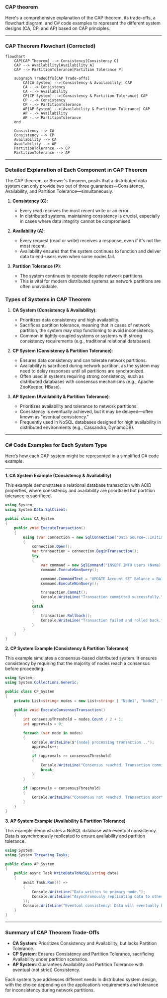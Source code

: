 ### CAP theorem

Here's a comprehensive explanation of the CAP theorem, its trade-offs, a flowchart diagram, and C# code examples to represent the different system designs (CA, CP, and AP) based on CAP principles.

---

### CAP Theorem Flowchart (Corrected)

```mermaid
flowchart
    CAP[CAP Theorem] --> Consistency[Consistency C]
    CAP --> Availability[Availability A]
    CAP --> PartitionTolerance[Partition Tolerance P]

    subgraph TradeOffs[CAP Trade-offs]
        CA[CA System] -->|Consistency & Availability| CAP
        CA -.-> Consistency
        CA -.-> Availability
        CP[CP System] -->|Consistency & Partition Tolerance| CAP
        CP -.-> Consistency
        CP -.-> PartitionTolerance
        AP[AP System] -->|Availability & Partition Tolerance| CAP
        AP -.-> Availability
        AP -.-> PartitionTolerance
    end

    Consistency --> CA
    Consistency --> CP
    Availability --> CA
    Availability --> AP
    PartitionTolerance --> CP
    PartitionTolerance --> AP
```

---

### Detailed Explanation of Each Component in CAP Theorem

The CAP theorem, or Brewer's theorem, posits that a distributed data system can only provide two out of three guarantees—Consistency, Availability, and Partition Tolerance—simultaneously.

1. **Consistency (C)**:
   - Every read receives the most recent write or an error.
   - In distributed systems, maintaining consistency is crucial, especially in cases where data integrity cannot be compromised.

2. **Availability (A)**:
   - Every request (read or write) receives a response, even if it's not the most recent.
   - Availability ensures that the system continues to function and deliver data to end-users even when some nodes fail.

3. **Partition Tolerance (P)**:
   - The system continues to operate despite network partitions.
   - This is vital for modern distributed systems as network partitions are often unavoidable.

### Types of Systems in CAP Theorem

1. **CA System (Consistency & Availability)**:
   - Prioritizes data consistency and high availability.
   - Sacrifices partition tolerance, meaning that in cases of network partition, the system may stop functioning to avoid inconsistency.
   - Common in tightly-coupled systems or systems with strong consistency requirements (e.g., traditional relational databases).

2. **CP System (Consistency & Partition Tolerance)**:
   - Ensures data consistency and can tolerate network partitions.
   - Availability is sacrificed during network partition, as the system may need to delay responses until all partitions are synchronized.
   - Often used in systems requiring strong consistency, such as distributed databases with consensus mechanisms (e.g., Apache ZooKeeper, HBase).

3. **AP System (Availability & Partition Tolerance)**:
   - Prioritizes availability and tolerance to network partitions.
   - Consistency is eventually achieved, but it may be delayed—often known as "eventual consistency."
   - Frequently used in NoSQL databases designed for high availability in distributed environments (e.g., Cassandra, DynamoDB).

---

### C# Code Examples for Each System Type

Here’s how each CAP system might be represented in a simplified C# code example.

---

**1. CA System Example (Consistency & Availability)**

This example demonstrates a relational database transaction with ACID properties, where consistency and availability are prioritized but partition tolerance is sacrificed.

```csharp
using System;
using System.Data.SqlClient;

public class CA_System
{
    public void ExecuteTransaction()
    {
        using (var connection = new SqlConnection("Data Source=.;Initial Catalog=TestDB;Integrated Security=True"))
        {
            connection.Open();
            var transaction = connection.BeginTransaction();
            try
            {
                var command = new SqlCommand("INSERT INTO Users (Name) VALUES ('Alice')", connection, transaction);
                command.ExecuteNonQuery();

                command.CommandText = "UPDATE Account SET Balance = Balance - 100 WHERE UserID = 1";
                command.ExecuteNonQuery();

                transaction.Commit();
                Console.WriteLine("Transaction committed successfully.");
            }
            catch
            {
                transaction.Rollback();
                Console.WriteLine("Transaction failed and rolled back.");
            }
        }
    }
}
```

**2. CP System Example (Consistency & Partition Tolerance)**

This example simulates a consensus-based distributed system. It ensures consistency by requiring that the majority of nodes reach a consensus before proceeding.

```csharp
using System;
using System.Collections.Generic;

public class CP_System
{
    private List<string> nodes = new List<string> { "Node1", "Node2", "Node3" };
    
    public void ExecuteConsensusTransaction()
    {
        int consensusThreshold = nodes.Count / 2 + 1;
        int approvals = 0;

        foreach (var node in nodes)
        {
            Console.WriteLine($"{node} processing transaction...");
            approvals++;

            if (approvals >= consensusThreshold)
            {
                Console.WriteLine("Consensus reached. Transaction committed.");
                break;
            }
        }

        if (approvals < consensusThreshold)
        {
            Console.WriteLine("Consensus not reached. Transaction aborted.");
        }
    }
}
```

**3. AP System Example (Availability & Partition Tolerance)**

This example demonstrates a NoSQL database with eventual consistency. Data is asynchronously replicated to ensure availability and partition tolerance.

```csharp
using System;
using System.Threading.Tasks;

public class AP_System
{
    public async Task WriteDataToNoSQL(string data)
    {
        await Task.Run(() =>
        {
            Console.WriteLine("Data written to primary node.");
            Console.WriteLine("Asynchronously replicating data to other nodes...");
        });
        Console.WriteLine("Eventual consistency: Data will eventually be consistent across all nodes.");
    }
}
```

---

### Summary of CAP Theorem Trade-Offs

- **CA System**: Prioritizes Consistency and Availability, but lacks Partition Tolerance.
- **CP System**: Ensures Consistency and Partition Tolerance, sacrificing Availability under partition scenarios.
- **AP System**: Guarantees Availability and Partition Tolerance with eventual (not strict) Consistency.

Each system type addresses different needs in distributed system design, with the choice depending on the application’s requirements and tolerance for inconsistency during network partitions.

